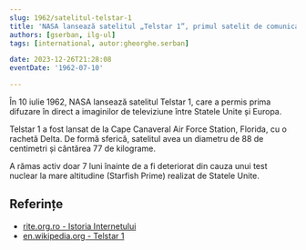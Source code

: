 ```yaml
---
slug: 1962/satelitul-telstar-1
title: 'NASA lansează satelitul „Telstar 1”, primul satelit de comunicații'
authors: [gserban, ilg-ul]
tags: [international, autor:gheorghe.serban]

date: 2023-12-26T21:28:08
eventDate: '1962-07-10'

---
```


În 10 iulie 1962, NASA lansează satelitul Telstar 1, care a permis
prima difuzare în direct a imaginilor de televiziune între Statele
Unite și Europa.

<!-- truncate -->

Telstar 1 a fost lansat de la Cape Canaveral Air Force Station,
Florida, cu o rachetă Delta. De formă sferică, satelitul avea un
diametru de 88 de centimetri și cântărea 77 de kilograme.

A rămas activ doar 7 luni înainte de a fi deteriorat din
cauza unui test nuclear la mare altitudine (Starfish Prime) realizat
de Statele Unite.

## Referințe

- [rite.org.ro - Istoria Internetului](https://rite.org.ro/istoria-internetului/)
- [en.wikipedia.org - Telstar 1](https://en.wikipedia.org/wiki/Telstar_1)

